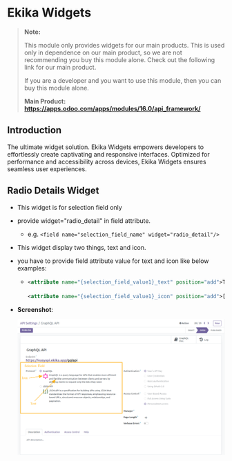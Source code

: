 # Ekika Widgets

> **Note:**
>
> This module only provides widgets for our main products. This is used only in dependence on our main product, so we are not recommending you buy this module alone. Check out the following link for our main product.
>
> If you are a developer and you want to use this module, then you can buy this module alone.
>
> **Main Product: https://apps.odoo.com/apps/modules/16.0/api_framework/**

## Introduction

The ultimate widget solution. Ekika Widgets empowers developers to effortlessly create captivating and responsive interfaces. Optimized for performance and accessibility across devices, Ekika Widgets ensures seamless user experiences.

## Radio Details Widget

- This widget is for selection field only
- provide widget="radio_detail" in field attribute. 
    - e.g. ``<field name="selection_field_name" widget="radio_detail"/>``
- This widget display two things, text and icon.
- you have to provide field attribute value for text and icon like below examples:
    -   ```xml
        <attribute name="{selection_field_value1}_text" position="add">Text Value Here</attribute>

        <attribute name="{selection_field_value1}_icon" position="add">[IMAGE-LINK-HERE] e.g,http://example.org/img/logo.png</attribute>
        ```
- **Screenshot**:

    <img src="assets/radio-detail-widget.png" class="img-fluid" alt="Radio Detail Widget"/>